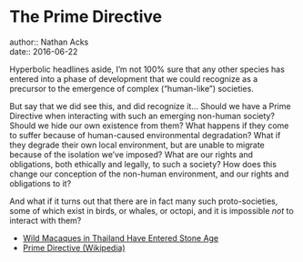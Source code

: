 # The Prime Directive

author:: Nathan Acks  
date:: 2016-06-22

Hyperbolic headlines aside, I’m not 100% sure that any other species has entered into a phase of development that we could recognize as a precursor to the emergence of complex (“human-like”) societies.

But say that we did see this, and did recognize it… Should we have a Prime Directive when interacting with such an emerging non-human society? Should we hide our own existence from them? What happens if they come to suffer because of human-caused environmental degradation? What if they degrade their own local environment, but are unable to migrate because of the isolation we’ve imposed? What are our rights and obligations, both ethically and legally, to such a society? How does this change our conception of the non-human environment, and our rights and obligations to it?

And what if it turns out that there are in fact many such proto-societies, some of which exist in birds, or whales, or octopi, and it is impossible *not* to interact with them?

* [Wild Macaques in Thailand Have Entered Stone Age](http://www.sci-news.com/archaeology/macaques-thailand-stone-age-03944.html)
* [Prime Directive (Wikipedia)](https://en.wikipedia.org/wiki/Prime_Directive)
